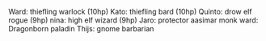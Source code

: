 Ward: thiefling warlock (10hp)
Kato: thiefling bard (10hp)
Quinto: drow elf rogue (9hp)
nina: high elf wizard (9hp)
Jaro: protector aasimar monk
ward: Dragonborn paladin
Thijs: gnome barbarian